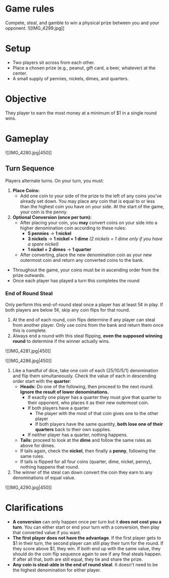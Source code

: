 # Game rules

Compete, steal, and gamble to win a physical prize between you and your opponent.
 ![[IMG_4299.jpg]]
# Setup

- Two players sit across from each other.
- Place a chosen prize (e.g., peanut, gift card, a beer, whatever) at the center.
- A small supply of pennies, nickels, dimes, and quarters.
# Objective

They player to earn the most money at a minimum of $1 in a single round wins.
# Gameplay

![[IMG_4280.jpg|450]]
## Turn Sequence

Players alternate turns. On your turn, you must:

1. **Place Coins:**  
	- Add one coin to your side of the prize to the left of any coins you've already set down. You may place any coin that is equal to or less than the highest coin you have on your side. At the start of the game, your coin is the penny.
2. **Optional Conversion (once per turn):**  
    - After placing your coin, you **may** convert coins on your side into a higher denomination coin according to these rules:
	    - **5 pennies** → **1 nickel**
	    - **3 nickels** → **1 nickel + 1 dime** *(2 nickels = 1 dime only if you have a spare nickel)*
	    - **1 nickel + 2 dimes** → **1 quarter**
    - After converting, place the new denomination coin as your new outermost coin and return any converted coins to the bank.
- Throughout the game, your coins must be in ascending order from the prize outwards.
- Once each player has played a turn this completes the round
### End of Round Steal

Only perform this end-of-round steal once a player has at least 5¢ in play. If both players are below 5¢, skip any coin flips for that round.

1. At the end of each round, coin flips determine if any player can steal from another player. Only use coins from the bank and return them once this is complete.
2. Always end a round with this steal flipping, **even the supposed winning round** to determine if the winner actually wins.

![[IMG_4281.jpg|450]]

![[IMG_4286.jpg|450]]

1. Like a handful of dice, take one coin of each (25/10/5/1) denomination and flip them simultaneously. Check the value of each in descending order start with the **quarter**:
    - **Heads:** Do one of the following, then proceed to the next round. **Ignore the result of lower denominations.**
        - If exactly one player has a quarter they must give that quarter to their opponent, who places it as their new outermost coin.
        - If both players have a quarter
	        - The player with the most of that coin gives one to the other player
	        - If both players have the same quantity, **both lose one of their quarters** back to their own supplies.
        - If neither player has a quarter, nothing happens.
    - **Tails:** proceed to look at the **dime** and follow the same rules as above for dimes.
    - If tails again, check the **nickel**, then finally a **penny**, following the same rules.
    - If tails is flipped for all four coins (quarter, dime, nickel, penny), nothing happens that round.
2. The winner of the steal can down convert the coin they earn to any denominations of equal value.

![[IMG_4290.jpg|450]]
# Clarifications
- **A conversion** can only happen once per turn but it **does not cost you a turn**. You can either start or end your turn with a conversion, then play that converted value if you want.
- **The first player does not have the advantage**. If the first player gets to $1 in their turn, the second player can still play their turn for the round. If they score above $1, they win. If both end up with the same value, they should do the coin flip sequence again to see if any final steals happen. If after all that, both are still equal, they tie and share the prize.
- **Any coin is steal-able in the end of round steal**. It doesn't need to be the highest denomination for either player.

